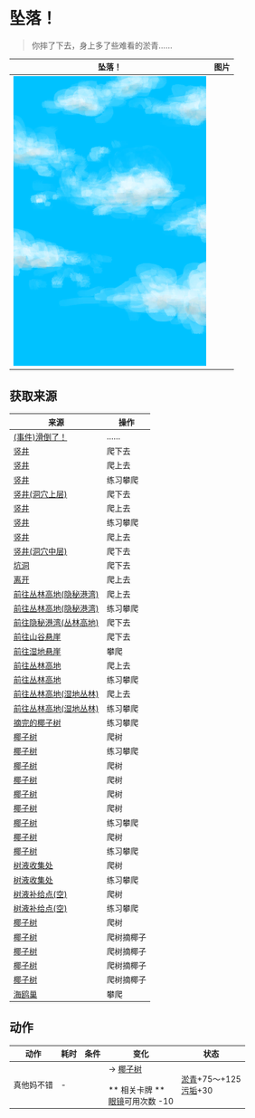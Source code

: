 # 坠落！  
> 你摔了下去，身上多了些难看的淤青……  
  
  坠落！  |   图片   
 ----  |  ----:   
   |  ![](Sprite/WeatherPartiallyCloudy_Full.png)   
  
## 获取来源  
来源  |  操作  
----  |  ----  
[(事件)滑倒了！](Event_SlipRocks.md)  |  ……  
[竖井](ShaftCrystalChamberToFloodedChamber.md)  |  爬下去  
[竖井](ShaftFloodedChamberToCrystalChamber.md)  |  爬上去  
[竖井](ShaftFloodedChamberToCrystalChamber.md)  |  练习攀爬  
[竖井(洞穴上层)](ShaftHighChamberToMidChamber.md)  |  爬下去  
[竖井](ShaftLowChamberToMidChamber.md)  |  爬上去  
[竖井](ShaftLowChamberToMidChamber.md)  |  练习攀爬  
[竖井](ShaftMidChamberToHighChamber.md)  |  爬上去  
[竖井(洞穴中层)](ShaftMidChamberToLowChamber.md)  |  爬下去  
[坑洞](HighlandHoleEntrance.md)  |  爬下去  
[离开](HighlandHoleExit.md)  |  爬上去  
[前往丛林高地(隐秘港湾)](Path_CoveToJungleHighlands.md)  |  爬上去  
[前往丛林高地(隐秘港湾)](Path_CoveToJungleHighlands.md)  |  练习攀爬  
[前往隐秘港湾(丛林高地)](Path_JungleHighlandsToCove.md)  |  爬下去  
[前往山谷悬崖](Path_JungleHighlandsToValley.md)  |  爬下去  
[前往湿地悬崖](Path_JungleHighlandsToWetlands.md)  |  攀爬  
[前往丛林高地](Path_ValleyToJungleHighlands.md)  |  爬上去  
[前往丛林高地](Path_ValleyToJungleHighlands.md)  |  练习攀爬  
[前往丛林高地(湿地丛林)](Path_WetlandsToJungleHighlands.md)  |  爬上去  
[前往丛林高地(湿地丛林)](Path_WetlandsToJungleHighlands.md)  |  练习攀爬  
[摘完的椰子树](PalmTreeCleared.md)  |  练习攀爬  
[椰子树](PalmTreeNew.md)  |  爬树  
[椰子树](PalmTreeNew.md)  |  练习攀爬  
[椰子树](PalmTreeNewMultiEventOld.md)  |  爬树  
[椰子树](PalmTreeNewMultiEventOld.md)  |  爬树  
[椰子树](PalmTreeNewMultiEventOld.md)  |  爬树  
[椰子树](PalmTreeNewMultiEventOld.md)  |  爬树  
[椰子树](PalmTreeNewMultiEventOld.md)  |  练习攀爬  
[椰子树](PalmTreeOld.md)  |  爬树  
[椰子树](PalmTreeOld.md)  |  练习攀爬  
[树液收集处](PalmTreeSapStation.md)  |  爬树  
[树液收集处](PalmTreeSapStation.md)  |  练习攀爬  
[树液补给点(空)](PalmTreeSapStationEmpty.md)  |  爬树  
[树液补给点(空)](PalmTreeSapStationEmpty.md)  |  练习攀爬  
[椰子树](PalmTree_IH.md)  |  爬树  
[椰子树](PalmTree_Unique.md)  |  爬树摘椰子  
[椰子树](PalmTree_Unique.md)  |  爬树摘椰子  
[椰子树](PalmTree_Unique.md)  |  爬树摘椰子  
[椰子树](PalmTree_Unique.md)  |  爬树摘椰子  
[海鸥巢](SeagullNest.md)  |  攀爬  
## 动作  
动作  |  耗时  |  条件  |  变化  |  状态  
----  |  ----  |  ----  |  ----  |  ----  
真他妈不错<br>  |  -  |    |  → [椰子树](PalmTreeOld.md)<br><br>** 相关卡牌 **<br>[眼镜](Glasses.md)可用次数  -10<br>  |  [淤青](Bruising.md)+75～+125<br>[污垢](Filth.md)+30  
